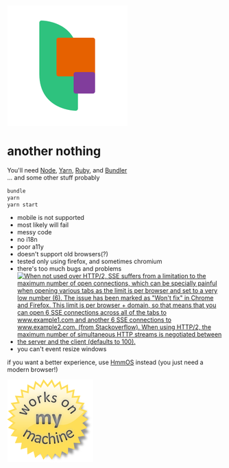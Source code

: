![Another Nothing](/f/icon.svg)
# another nothing

You'll need [Node](https://nodejs.org/), [Yarn](https://yarnpkg.com/), [Ruby](https://www.ruby-lang.org/), and [Bundler](https://bundler.io/)  
... and some other stuff probably  
```
bundle
yarn
yarn start
```

- mobile is not supported
- most likely will fail
- messy code
- no i18n
- poor a11y
- doesn't support old browsers(?)
- tested only using firefox, and sometimes chromium
- there's too much bugs and problems
- [![When not used over HTTP/2, SSE suffers from a limitation to the maximum number of open connections, which can be specially painful when opening various tabs as the limit is per browser and set to a very low number (6). The issue has been marked as "Won't fix" in Chrome and Firefox. This limit is per browser + domain, so that means that you can open 6 SSE connections across all of the tabs to www.example1.com and another 6 SSE connections to www.example2.com. (from Stackoverflow). When using HTTP/2, the maximum number of simultaneous HTTP streams is negotiated between the server and the client (defaults to 100).](https://i.postimg.cc/8ck2p690/image.png)](https://developer.mozilla.org/en-US/docs/Web/API/EventSource)
- you can't event resize windows

if you want a better experience, use [HmmOS](https://electogenius.github.io/HmmOS) instead (you just need a modern browser!)

![Works on my machine](worksonmymachine.png)
